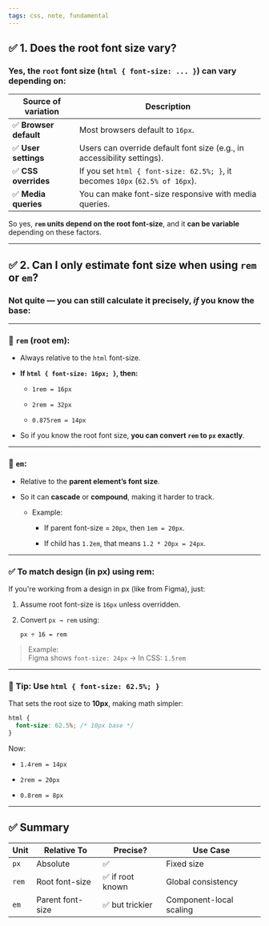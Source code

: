 ```yaml
---
tags: css, note, fundamental
---
```


## ✅ 1. **Does the root font size vary?**

### Yes, the `root` font size (`html { font-size: ... }`) can **vary depending on:**

|Source of variation|Description|
|---|---|
|✅ **Browser default**|Most browsers default to `16px`.|
|✅ **User settings**|Users can override default font size (e.g., in accessibility settings).|
|✅ **CSS overrides**|If you set `html { font-size: 62.5%; }`, it becomes `10px` (`62.5% of 16px`).|
|✅ **Media queries**|You can make font-size responsive with media queries.|

So yes, **`rem` units depend on the root font-size**, and it **can be variable** depending on these factors.

---

## ✅ 2. **Can I only estimate font size when using `rem` or `em`?**

### Not quite — you **can still calculate it precisely**, _if_ you know the base:

---

### 🔎 `rem` (root em):

- Always relative to the `html` font-size.
    
- **If `html { font-size: 16px; }`, then:**
    
    - `1rem = 16px`
        
    - `2rem = 32px`
        
    - `0.875rem = 14px`
        
- So if you know the root font size, **you can convert `rem` to `px` exactly**.
    

---

### 🔎 `em`:

- Relative to the **parent element’s font size**.
    
- So it can **cascade** or **compound**, making it harder to track.
    
    - Example:
        
        - If parent font-size = `20px`, then `1em = 20px`.
            
        - If child has `1.2em`, that means `1.2 * 20px = 24px`.
            

---

### ✅ To match design (in px) using rem:

If you're working from a design in px (like from Figma), just:

1. Assume root font-size is `16px` unless overridden.
    
2. Convert `px → rem` using:
    
    ```
    px ÷ 16 = rem
    ```
    

> Example:  
> Figma shows `font-size: 24px` → In CSS: `1.5rem`

---

### 🧠 Tip: Use `html { font-size: 62.5%; }`

That sets the root size to **10px**, making math simpler:

```css
html {
  font-size: 62.5%; /* 10px base */
}
```

Now:

- `1.4rem = 14px`
    
- `2rem = 20px`
    
- `0.8rem = 8px`
    

---

## ✅ Summary

|Unit|Relative To|Precise?|Use Case|
|---|---|---|---|
|`px`|Absolute|✅|Fixed size|
|`rem`|Root font-size|✅ if root known|Global consistency|
|`em`|Parent font-size|✅ but trickier|Component-local scaling|